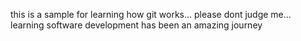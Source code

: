 this is a sample for learning how git works... please dont judge me...
learning software development has been an amazing journey
